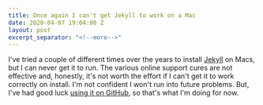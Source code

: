 ```yaml
---
title: Once again I can't get Jekyll to work on a Mac
date: 2020-04-07 19:04:00 Z
layout: post
excerpt_separator: "<!--more-->"
---
```


I've tried a couple of different times over the years to install [Jekyll](https://jekyllrb.com/) on Macs, but I can never get it to run. The various online support cures are not effective and, honestly, it's not worth the effort if I can't get it to work correctly on install. I'm not confident I won't run into future problems. But, I've had good luck [using it on GitHub](https://github.com/jekyll/jekyll), so that's what I'm doing for now.